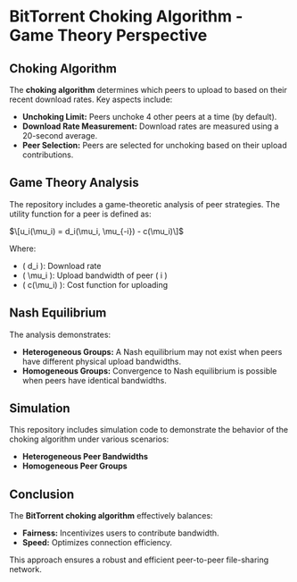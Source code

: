 # BitTorrent Choking Algorithm - Game Theory Perspective

## Choking Algorithm

The **choking algorithm** determines which peers to upload to based on their recent download rates. Key aspects include:

- **Unchoking Limit:** Peers unchoke 4 other peers at a time (by default).
- **Download Rate Measurement:** Download rates are measured using a 20-second average.
- **Peer Selection:** Peers are selected for unchoking based on their upload contributions.

## Game Theory Analysis

The repository includes a game-theoretic analysis of peer strategies. The utility function for a peer is defined as:

$\[u_i(\mu_i) = d_i(\mu_i, \mu_{-i}) - c(\mu_i)\]$

Where:
- \( d_i \): Download rate
- \( \mu_i \): Upload bandwidth of peer \( i \)
- \( c(\mu_i) \): Cost function for uploading

## Nash Equilibrium

The analysis demonstrates:
- **Heterogeneous Groups:** A Nash equilibrium may not exist when peers have different physical upload bandwidths.
- **Homogeneous Groups:** Convergence to Nash equilibrium is possible when peers have identical bandwidths.

## Simulation

This repository includes simulation code to demonstrate the behavior of the choking algorithm under various scenarios:
- **Heterogeneous Peer Bandwidths**
- **Homogeneous Peer Groups**

## Conclusion

The **BitTorrent choking algorithm** effectively balances:
- **Fairness:** Incentivizes users to contribute bandwidth.
- **Speed:** Optimizes connection efficiency.

This approach ensures a robust and efficient peer-to-peer file-sharing network. 
